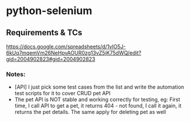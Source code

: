 # python-selenium
## Requirements & TCs
https://docs.google.com/spreadsheets/d/1vIO5J-6kUq7mqemVm26NeHpvAOUR0zg13vZ5jK75dWQ/edit?gid=2004902823#gid=2004902823

### Notes:
- [API] I just pick some test cases from the list and write the automation test scripts for it to cover CRUD pet API
- The pet API is NOT stable and working correctly for testing, eg: First time, I call API to get a pet, it returns 404 - not found, I call it again, it returns the pet details. The same apply for deleting pet as well
